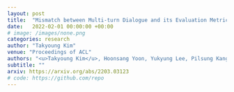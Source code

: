 ```yaml
---
layout: post
title:  "Mismatch between Multi-turn Dialogue and its Evaluation Metric in Dialogue State Tracking"
date:   2022-02-01 00:00:00 +00:00
# image: /images/none.png
categories: research
author: "Takyoung Kim"
venue: "Proceedings of ACL"
authors: "<u>Takyoung Kim</u>, Hoonsang Yoon, Yukyung Lee, Pilsung Kang, Misuk Kim"
subtitle: ""
arxiv: https://arxiv.org/abs/2203.03123
# code: https://github.com/repo
---
```


